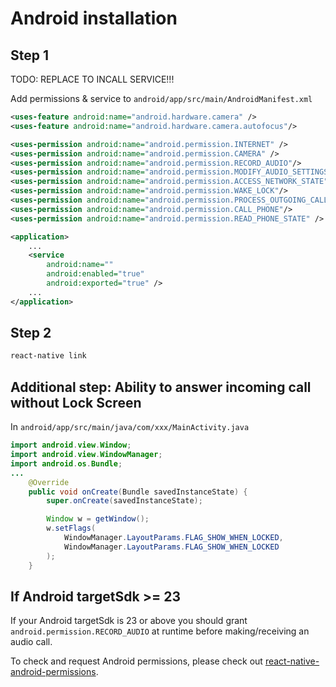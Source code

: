 # Android installation

## Step 1

TODO: REPLACE TO INCALL SERVICE!!!

Add permissions & service to `android/app/src/main/AndroidManifest.xml`

```xml
<uses-feature android:name="android.hardware.camera" />
<uses-feature android:name="android.hardware.camera.autofocus"/>

<uses-permission android:name="android.permission.INTERNET" />
<uses-permission android:name="android.permission.CAMERA" />
<uses-permission android:name="android.permission.RECORD_AUDIO"/>
<uses-permission android:name="android.permission.MODIFY_AUDIO_SETTINGS"/>
<uses-permission android:name="android.permission.ACCESS_NETWORK_STATE"/>
<uses-permission android:name="android.permission.WAKE_LOCK"/>
<uses-permission android:name="android.permission.PROCESS_OUTGOING_CALLS"/>
<uses-permission android:name="android.permission.CALL_PHONE"/>
<uses-permission android:name="android.permission.READ_PHONE_STATE" />
```

```xml
<application>
    ...
    <service
        android:name=""
        android:enabled="true"
        android:exported="true" />
    ...
</application>
```

## Step 2
```bash
react-native link
```

## Additional step: Ability to answer incoming call without Lock Screen

In `android/app/src/main/java/com/xxx/MainActivity.java`

```java
import android.view.Window;
import android.view.WindowManager;
import android.os.Bundle;
...
    @Override
    public void onCreate(Bundle savedInstanceState) {
        super.onCreate(savedInstanceState);

        Window w = getWindow();
        w.setFlags(
            WindowManager.LayoutParams.FLAG_SHOW_WHEN_LOCKED,
            WindowManager.LayoutParams.FLAG_SHOW_WHEN_LOCKED
        );
    }
```

## If Android targetSdk >= 23

If your Android targetSdk is 23 or above you should grant `android.permission.RECORD_AUDIO` at runtime before making/receiving an audio call.

To check and request Android permissions, please check out [react-native-android-permissions](https://github.com/lucasferreira/react-native-android-permissions).
